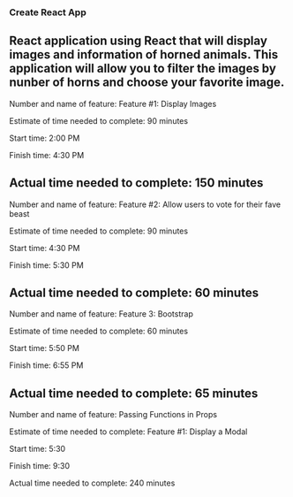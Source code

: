 ### Create React App

React application using React that will display images and information of horned animals. This application will allow you to filter the images by nunber of horns and choose your favorite image.
---
Number and name of feature: Feature #1: Display Images

Estimate of time needed to complete: 90 minutes

Start time: 2:00 PM

Finish time: 4:30 PM

Actual time needed to complete: 150 minutes
---
Number and name of feature: Feature #2: Allow users to vote for their fave beast

Estimate of time needed to complete: 90 minutes

Start time: 4:30 PM

Finish time: 5:30 PM

Actual time needed to complete: 60 minutes
---
Number and name of feature: Feature 3: Bootstrap

Estimate of time needed to complete: 60 minutes

Start time: 5:50 PM

Finish time: 6:55 PM

Actual time needed to complete: 65 minutes
---
Number and name of feature: Passing Functions in Props

Estimate of time needed to complete: Feature #1: Display a Modal

Start time: 5:30

Finish time: 9:30

Actual time needed to complete: 240 minutes